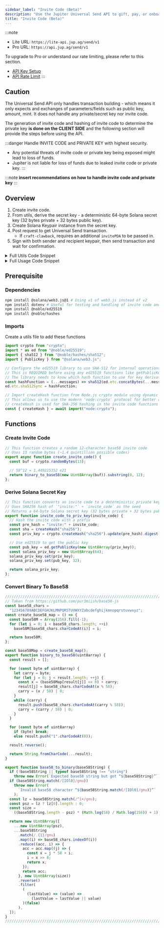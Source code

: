 ```yaml
---
sidebar_label: "Invite Code (Beta)"
description: "Use the Jupiter Universal Send API to gift, pay, or onboard anyone in seconds."
title: "Invite Code (Beta)"
---
```


<head>
    <title>Invite Code (Beta)</title>
    <meta name="twitter:card" content="summary" />
</head>

:::note
- Lite URL: `https://lite-api.jup.ag/send/v1`
- Pro URL: `https://api.jup.ag/send/v1`

To upgrade to Pro or understand our rate limiting, please refer to this section.
- [API Key Setup](/docs/api-setup)
- [API Rate Limit](/docs/api-rate-limit)
:::

## Caution

The Universal Send API only handles transaction building - which means it only expects and exchanges of parameters/fields such as public key, amount, mint. It does not handle any private/secret key nor invite code.

The generation of invite code and hashing of invite code to determine the private key **is done on the CLIENT SIDE** and the following section will provide the steps before using the API.

:::danger
Handle INVITE CODE and PRIVATE KEY with highest security.

- Any potential threats of invite code or private key being exposed might lead to loss of funds.
- Jupiter is not liable for loss of funds due to leaked invite code or private key.
:::

:::note
**insert recommendations on how to handle invite code and private key**
:::

## Overview

1. Create invite code.
2. From utils, derive the secret key - a deterministic 64-byte Solana secret key (32 bytes private + 32 bytes public key).
3. Create Solana Keypair instance from the secret key.
4. Post request to get Universal Send transaction.
    - If `craft-clawback`, requires an additional `invitePDA` to be passed in.
5. Sign with both sender and recipient keypair, then send transaction and wait for confirmation.

<details>
    <summary>
        Full Utils Code Snippet
    </summary>

```jsx
import crypto from "crypto";
import * as ed from "@noble/ed25519";
import { sha512 } from "@noble/hashes/sha512";
const hashFunction = (...messages) => sha512(ed.etc.concatBytes(...messages));
ed.etc.sha512Sync = hashFunction;

const { createHash } = await import("node:crypto");

// This function creates a random 12-character base58 invite code
// Uses 13 random bytes (~1.4 quintillion possible codes)
export async function create_invite_code() {
  const buf = crypto.randomBytes(13);

  // 58^12 = 1.449225352 e21
  return binary_to_base58(new Uint8Array(buf)).substring(0, 12);
};

// This function converts an invite code to a deterministic private key
// Uses SHA256 hash of `"invite:"` + `invite_code` as the seed
// Returns a 64-byte Solana keypair (32 bytes private + 32 bytes public key)
export function invite_code_to_priv_key(invite_code) {
  // Hash the invite code with a prefix
  const pre_hash = "invite:" + invite_code;
  const sha = createHash("sha256");
  const priv_key = crypto.createHash("sha256").update(pre_hash).digest();

  // Use ed25519 to get the public key
  const pub_key = ed.getPublicKey(new Uint8Array(priv_key));
  const solana_priv_key = new Uint8Array(64);
  solana_priv_key.set(priv_key);
  solana_priv_key.set(pub_key, 32);

  return solana_priv_key;
};

/////////////////////////////////////////////////////////////////////////////////////
// Taken from https://github.com/pur3miish/base58-js
const base58_chars =
  "123456789ABCDEFGHJKLMNPQRSTUVWXYZabcdefghijkmnopqrstuvwxyz";
const create_base58_map = () => {
  const base58M = Array(256).fill(-1);
  for (let i = 0; i < base58_chars.length; ++i)
    base58M[base58_chars.charCodeAt(i)] = i;

  return base58M;
};

const base58Map = create_base58_map();
export function binary_to_base58(uint8array) {
  const result = [];

  for (const byte of uint8array) {
    let carry = byte;
    for (let j = 0; j < result.length; ++j) {
      const x = (base58Map[result[j]] << 8) + carry;
      result[j] = base58_chars.charCodeAt(x % 58);
      carry = (x / 58) | 0;
    }
    while (carry) {
      result.push(base58_chars.charCodeAt(carry % 58));
      carry = (carry / 58) | 0;
    }
  }

  for (const byte of uint8array)
    if (byte) break;
    else result.push("1".charCodeAt(0));

  result.reverse();

  return String.fromCharCode(...result);
}

export function base58_to_binary(base58String) {
  if (!base58String || typeof base58String !== "string")
    throw new Error(`Expected base58 string but got “${base58String}”`);
  if (base58String.match(/[IOl0]/gmu))
    throw new Error(
      `Invalid base58 character “${base58String.match(/[IOl0]/gmu)}”`
    );
  const lz = base58String.match(/^1+/gmu);
  const psz = lz ? lz[0].length : 0;
  const size =
    ((base58String.length - psz) * (Math.log(58) / Math.log(256)) + 1) >>> 0;

  return new Uint8Array([
    ...new Uint8Array(psz),
    ...base58String
      .match(/.{1}/gmu)
      .map((i) => base58_chars.indexOf(i))
      .reduce((acc, i) => {
        acc = acc.map((j) => {
          const x = j * 58 + i;
          i = x >> 8;
          return x;
        });
        return acc;
      }, new Uint8Array(size))
      .reverse()
      .filter(
        (
          (lastValue) => (value) =>
            (lastValue = lastValue || value)
        )(false)
      ),
  ]);
}
/////////////////////////////////////////////////////////////////////////////////////
```
</details>


<details>
    <summary>
        Full Usage Code Snippet
    </summary>

```jsx
import { create_invite_code, invite_code_to_priv_key } from "./utils.js";
import {
  Connection,
  Keypair,
  VersionedTransaction,
} from "@solana/web3.js";
import fs from "fs";

const connection = new Connection('insert-rpc');
const senderPrivateKey = JSON.parse(fs.readFileSync('/Path/to/sender/id.json', 'utf8').trim());
const sender = Keypair.fromSecretKey(new Uint8Array(senderPrivateKey));

// STEP 1: Create 12-character invite code
const invite_code = await create_invite_code();

// STEP 2: Derive secret key (public and private key)
const secret_key = invite_code_to_priv_key(invite_code);

// STEP 3: Use secret key to create Solana Keypair instance
const recipient = Keypair.fromSecretKey(secret_key);

// STEP 4: Post request for a Universal Send transaction
const craftSendTransaction = await (
    await fetch ('https://lite-api.jup.ag/send/v1/craft-send', {
        method: 'POST',
        headers: {
            'Content-Type': 'application/json',
        },
        body: JSON.stringify({
            inviteSigner: recipient.publicKey.toBase58(),
            sender: sender.publicKey.toBase58(),
            amount: "10000000", // atomic amount before decimals
            // mint: "EPjFWdd5AufqSSqeM2qN1xzybapC8G4wEGGkZwyTDt1v", // Defaults to SOL if `mint` is not provided
        }, null, 2)
    })
).json();

// STEP 5: Use sender and receipient keypair to sign and send to network
const transaction = VersionedTransaction.deserialize(Buffer.from(craftSendTransaction.tx, 'base64'));
transaction.sign([sender, recipient]); // SIGN with both SENDER and RECIPIENT keypair
const transactionBinary = transaction.serialize();
const blockhashInfo = await connection.getLatestBlockhashAndContext({ commitment: "confirmed" });

const signature = await connection.sendRawTransaction(transactionBinary, {
  maxRetries: 0,
  skipPreflight: true,
});

// Log the signature immediately after sending, before confirmation
console.log(`Transaction sent: https://solscan.io/tx/${signature}`);
  
try {
  const confirmation = await connection.confirmTransaction({
    signature,
    blockhash: blockhashInfo.value.blockhash,
    lastValidBlockHeight: blockhashInfo.value.lastValidBlockHeight,
  }, "confirmed");

  if (confirmation.value.err) {
    console.error(`Transaction failed: ${JSON.stringify(confirmation.value.err)}`);
    console.log(`Examine the failed transaction: https://solscan.io/tx/${signature}`);
  } else {
    console.log(`Transaction successful: https://solscan.io/tx/${signature}`);
  };
} catch (error) {
  console.error(`Error confirming transaction: ${error}`);
  console.log(`Examine the transaction status: https://solscan.io/tx/${signature}`);
};
```
</details>

## Prerequisite

### Dependencies

```bash
npm install @solana/web3.js@1 # Using v1 of web3.js instead of v2
npm install dotenv # Useful for testing and handling of invite code and private key
npm install @noble/ed25519
npm install @noble/hashes
```

### Imports

Create a utils file to add these functions

```jsx
import crypto from "crypto";
import * as ed from "@noble/ed25519";
import { sha512 } from "@noble/hashes/sha512";
import { PublicKey } from "@solana/web3.js";

// Configure the ed25519 library to use SHA-512 for internal operations
// This is REQUIRED before using any ed25519 functions like getPublicKey()
// The library needs to know which hash function to use for key derivation and signing
const hashFunction = (...messages) => sha512(ed.etc.concatBytes(...messages));
ed.etc.sha512Sync = hashFunction;

// Import createHash function from Node.js crypto module using dynamic import
// This allows us to use the modern 'node:crypto' protocol for better compatibility
// createHash is used for SHA-256 hashing in the invite code functions
const { createHash } = await import("node:crypto");
```

## Functions

### Create Invite Code

```jsx
// This function creates a random 12-character base58 invite code
// Uses 13 random bytes (~1.4 quintillion possible codes)
export async function create_invite_code() {
  const buf = crypto.randomBytes(13);

  // 58^12 = 1.449225352 e21
  return binary_to_base58(new Uint8Array(buf)).substring(0, 12);
};
```

### Derive Solana Secret Key

```jsx
// This function converts an invite code to a deterministic private key
// Uses SHA256 hash of `"invite:"` + `invite_code` as the seed
// Returns a 64-byte Solana secret key (32 bytes private + 32 bytes public key)
export function invite_code_to_priv_key(invite_code) {
  // Hash the invite code with a prefix
  const pre_hash = "invite:" + invite_code;
  const sha = createHash("sha256");
  const priv_key = crypto.createHash("sha256").update(pre_hash).digest();

  // Use ed25519 to get the public key
  const pub_key = ed.getPublicKey(new Uint8Array(priv_key));
  const solana_priv_key = new Uint8Array(64);
  solana_priv_key.set(priv_key);
  solana_priv_key.set(pub_key, 32);

  return solana_priv_key;
};
```

### Convert Binary To Base58

```jsx
/////////////////////////////////////////////////////////////////////////////////////
// Taken from https://github.com/pur3miish/base58-js
const base58_chars =
  "123456789ABCDEFGHJKLMNPQRSTUVWXYZabcdefghijkmnopqrstuvwxyz";
const create_base58_map = () => {
  const base58M = Array(256).fill(-1);
  for (let i = 0; i < base58_chars.length; ++i)
    base58M[base58_chars.charCodeAt(i)] = i;

  return base58M;
};

const base58Map = create_base58_map();
export function binary_to_base58(uint8array) {
  const result = [];

  for (const byte of uint8array) {
    let carry = byte;
    for (let j = 0; j < result.length; ++j) {
      const x = (base58Map[result[j]] << 8) + carry;
      result[j] = base58_chars.charCodeAt(x % 58);
      carry = (x / 58) | 0;
    }
    while (carry) {
      result.push(base58_chars.charCodeAt(carry % 58));
      carry = (carry / 58) | 0;
    }
  }

  for (const byte of uint8array)
    if (byte) break;
    else result.push("1".charCodeAt(0));

  result.reverse();

  return String.fromCharCode(...result);
}

export function base58_to_binary(base58String) {
  if (!base58String || typeof base58String !== "string")
    throw new Error(`Expected base58 string but got “${base58String}”`);
  if (base58String.match(/[IOl0]/gmu))
    throw new Error(
      `Invalid base58 character “${base58String.match(/[IOl0]/gmu)}”`
    );
  const lz = base58String.match(/^1+/gmu);
  const psz = lz ? lz[0].length : 0;
  const size =
    ((base58String.length - psz) * (Math.log(58) / Math.log(256)) + 1) >>> 0;

  return new Uint8Array([
    ...new Uint8Array(psz),
    ...base58String
      .match(/.{1}/gmu)
      .map((i) => base58_chars.indexOf(i))
      .reduce((acc, i) => {
        acc = acc.map((j) => {
          const x = j * 58 + i;
          i = x >> 8;
          return x;
        });
        return acc;
      }, new Uint8Array(size))
      .reverse()
      .filter(
        (
          (lastValue) => (value) =>
            (lastValue = lastValue || value)
        )(false)
      ),
  ]);
}
/////////////////////////////////////////////////////////////////////////////////////
```